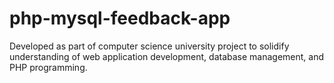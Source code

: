 # php-mysql-feedback-app
Developed as part of computer science  university project to solidify understanding of web application development, database management, and PHP programming.
